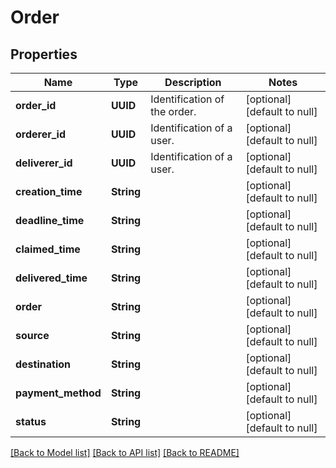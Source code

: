 # Order
## Properties

| Name | Type | Description | Notes |
|------------ | ------------- | ------------- | -------------|
| **order\_id** | **UUID** | Identification of the order. | [optional] [default to null] |
| **orderer\_id** | **UUID** | Identification of a user. | [optional] [default to null] |
| **deliverer\_id** | **UUID** | Identification of a user. | [optional] [default to null] |
| **creation\_time** | **String** |  | [optional] [default to null] |
| **deadline\_time** | **String** |  | [optional] [default to null] |
| **claimed\_time** | **String** |  | [optional] [default to null] |
| **delivered\_time** | **String** |  | [optional] [default to null] |
| **order** | **String** |  | [optional] [default to null] |
| **source** | **String** |  | [optional] [default to null] |
| **destination** | **String** |  | [optional] [default to null] |
| **payment\_method** | **String** |  | [optional] [default to null] |
| **status** | **String** |  | [optional] [default to null] |

[[Back to Model list]](../README.md#documentation-for-models) [[Back to API list]](../README.md#documentation-for-api-endpoints) [[Back to README]](../README.md)

